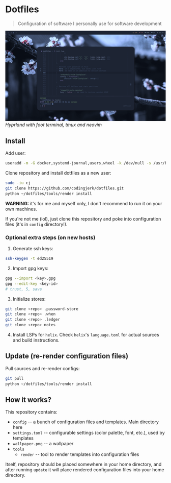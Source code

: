 # Dotfiles

> Configuration of software I personally use for software development

![Showcase](./showcase.png)
*Hyprland with foot terminal, tmux and neovim*

## Install

Add user:

```sh
useradd -m -G docker,systemd-journal,users,wheel -k /dev/null -s /usr/bin/zsh cj
```

Clone repository and install dotfiles as a new user:

```sh
sudo -iu cj
git clone https://github.com/codingjerk/dotfiles.git
python ~/dotfiles/tools/render install
```

**WARNING:** it's for me and myself only,
I don't recommend to run it on your own machines.

If you're not me (lol), just clone this repository and
poke into configuration files (it's in `config` directory!).

### Optional extra steps (on new hosts)

1. Generate ssh keys:

```sh
ssh-keygen -t ed25519
```

2. Import gpg keys:

```sh
gpg --import <key>.gpg
gpg --edit-key <key-id>
# trust, 5, save
```

3. Initialize stores:

```sh
git clone <repo> .password-store
git clone <repo> .when
git clone <repo> .ledger
git clone <repo> notes
```

4. Install LSPs for `helix`.
   Check `helix`'s `language.toml` for actual sources
   and build instructions.

## Update (re-render configuration files)

Pull sources and re-render configs:

```sh
git pull
python ~/dotfiles/tools/render install
```

## How it works?

This repository contains:

- `config` -- a bunch of configuration files and templates. Main directory here
- `settings.toml` -- configurable settings (color palette, font, etc.), used by templates
- `wallpaper.png` -- a wallpaper
- `tools`
   - `render` -- tool to render templates into configuration files

Itself, repository should be placed somewhere in your home directory,
and after running `update` it will place rendered configuration files
into your home directory.
